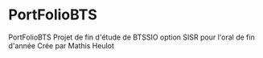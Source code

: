 # PortFolioBTS
PortFolioBTS
Projet de fin d'étude de BTSSIO option SISR pour l'oral de fin d'année
Crée par Mathis Heulot